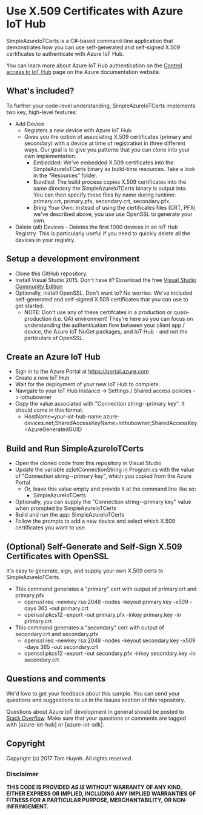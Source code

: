 # Use X.509 Certificates with Azure IoT Hub

SimpleAzureIoTCerts is a C#-based command-line application that demonstrates how you can use self-generated and self-signed X.509 certificates to authenticate with Azure IoT Hub.

You can learn more about Azure IoT Hub authentication on the [Control access to IoT Hub](https://docs.microsoft.com/en-us/azure/iot-hub/iot-hub-devguide-security#supported-x509-certificates) page on the Azure documentation website.

## What's included?

To further your code-level understanding, SimpleAzureIoTCerts implements two key, high-level features:
* Add Device
  * Registers a new device with Azure IoT Hub
  * Gives you the option of associating X.509 certificates (primary and secondary) with a device at time of registration in three different ways.  Our goal is to give you patterns that you can clone into your own implementation.
    * Embedded: We've embedded X.509 certificates into the SimpleAzureIoTCerts binary as build-time resources.  Take a look in the "Resources" folder.
    * Bundled: The build process copies X.509 certificates into the same directory the SimpleAzureIoTCerts binary is output into.  You can then specify these files by name during runtime: primary.crt, primary.pfx, secondary.crt, secondary.pfx.
    * Bring Your Own: Instead of using the certificates files (CRT, PFX) we've described above, you use use OpenSSL to generate your own.  
* Delete (all) Devices - Deletes the first 1000 devices in an IoT Hub Registry.  This is particularly useful if you need to quickly delete all the devices in your registry.

## Setup a development environment

* Clone this GitHub repository.
* Install Visual Studio 2015.  Don't have it?  Download the free [Visual Studio Community Edition](https://www.visualstudio.com/en-us/products/visual-studio-community-vs.aspx)
* Optionally, install OpenSSL.  Don't want to?  No worries.  We've included self-generated and self-signed X.509 certificates that you can use to get started.
  * NOTE: Don't use any of these certifcates in a production or quasi-production (i.e. QA) environment!  They're here so you can focus on understanding the authentication flow between your client app / device, the Azure IoT NuGet packages, and IoT Hub - and not the particulars of OpenSSL.  

## Create an Azure IoT Hub 

* Sign in to the Azure Portal at https://portal.azure.com
* Create a new IoT Hub 
* Wait for the deployment of your new IoT Hub to complete.  
* Navigate to your IoT Hub Instance -> Settings / Shared access policies -> iothubowner
* Copy the value associated with "Connection string--primary key". It should come in this format:
  * HostName=your-iot-hub-name.azure-devices.net;SharedAccessKeyName=iothubowner;SharedAccessKey=AzureGeneratedGUID

## Build and Run SimpleAzureIoTCerts

* Open the cloned code from this repository in Visual Studio
* Update the variable azIotConnectionString in Program.cs with the value of "Connection string--primary key", which you copied from the Azure Portal
  * Or, leave this value empty and provide it at the command line like so: 
    * SimpleAzureIoTCerts <connection string>
* Optionally, you can supply the "Connection string--primary key" value when prompted by SimpleAzureIoTCerts
* Build and run the app: SimpleAzureIoTCerts
* Follow the prompts to add a new device and select which X.509 certificates you want to use.

## (Optional) Self-Generate and Self-Sign X.509 Certificates with OpenSSL 

It's easy to generate, sign, and supply your own X.509 certs to SimpleAzureIoTCerts.
* This command generates a "primary" cert with output of primary.crt and primary.pfx
  * openssl req -newkey rsa:2048 -nodes -keyout primary.key -x509 -days 365 -out primary.crt
  * openssl pkcs12 -export -out primary.pfx -inkey primary.key -in primary.crt 
* This command generates a "secondary" cert with output of secondary.crt and secondary.pfx
  * openssl req -newkey rsa:2048 -nodes -keyout secondary.key -x509 -days 365 -out secondary.crt
  * openssl pkcs12 -export -out secondary.pfx -inkey secondary.key -in secondary.crt 

## Questions and comments

We'd love to get your feedback about this sample. You can send your questions and suggestions to us in the Issues section of this repository.

Questions about Azure IoT development in general should be posted to [Stack Overflow](https://stackoverflow.com/questions/tagged/azure-iot-hub). Make sure that your questions or comments are tagged with [azure-iot-hub] or [azure-iot-sdk].

## Copyright

Copyright (c) 2017 Tam Huynh. All rights reserved. 

### Disclaimer ###
**THIS CODE IS PROVIDED *AS IS* WITHOUT WARRANTY OF ANY KIND, EITHER EXPRESS OR IMPLIED, INCLUDING ANY IMPLIED WARRANTIES OF FITNESS FOR A PARTICULAR PURPOSE, MERCHANTABILITY, OR NON-INFRINGEMENT.**
